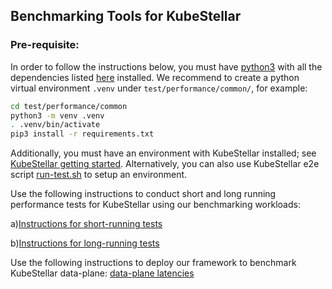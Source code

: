 ## Benchmarking Tools for KubeStellar

### Pre-requisite: 

In order to follow the instructions below, you must have [python3](https://www.python.org/downloads/) with all the dependencies listed [here](common/requirements.txt) installed. We recommend to create a python virtual environment `.venv` under `test/performance/common/`, for example: 

```bash
cd test/performance/common 
python3 -m venv .venv
. .venv/bin/activate
pip3 install -r requirements.txt
```

Additionally, you must have an environment with KubeStellar installed; see [KubeStellar getting started](https://docs.kubestellar.io/release-0.23.1/direct/get-started/). Alternatively, you can also use KubeStellar e2e script [run-test.sh](https://github.com/kubestellar/kubestellar/blob/main/test/e2e/run-test.sh) to setup an environment.

Use the following instructions to conduct short and long running performance tests for KubeStellar using our benchmarking workloads:

a)[Instructions for short-running tests](short-running-tests/README.md)

b)[Instructions for long-running tests](long-running-tests/README.md)

Use the following instructions to deploy our framework to benchmark KubeStellar data-plane: [data-plane latencies](latency-controller/README.md)
